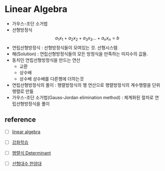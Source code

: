 # Linear Algebra 

- 가우스-조단 소거법
- 선형방정식
$$a_1x_1+a_2x_2+a_3x_3\dots+a_nx_n = b$$ 
- 연립선형방정식 : 선형방정식들이 모여있는 것. 선형시스템
- 해(Solution) : 연립선형방정식들의 모든 방정식을 만족하는 미지수의 값들. 
- 동치인 연립선형방정식을 만드는 연산
    - 교환
    - 상수배
    - 상수배 상수배를 다른행에 더하는것
- 연립선형방정식의 풀이 : 행렬방정식의 행 연산으로 행렬방정식의 계수행렬을 단위행렬로 만듦
- 가우스-조단 소거법(Gauss-Jordan elimination method) : 체계화된 절차로 연립선형방정식을 풀이



## reference 

- [ ] [linear algebra](https://adioshun.gitbooks.io/linear-algebra/content/01the-geometry-of-linear-equations.html)  
- [ ] [강화학습](https://velog.io/@webb-c/%EA%B0%95%ED%99%94%ED%95%99%EC%8A%B5-Model-Free-Control)  
- [ ] [행렬식 Determinant](https://datalabbit.tistory.com/39)  
- [ ] [선형대수 한양대](https://www.youtube.com/watch?v=HPbWCROEFno&list=PLSN_PltQeOyjDGSghAf92VhdMBeaLZWR3&index=4)  



